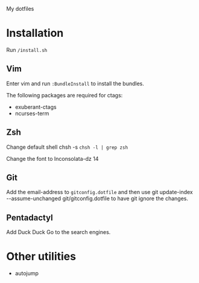 My dotfiles

# Installation

Run `/install.sh`

## Vim

Enter vim and run `:BundleInstall` to install the bundles.

The following packages are required for ctags:
* exuberant-ctags
* ncurses-term

## Zsh

Change default shell
    chsh -s `chsh -l | grep zsh`

Change the font to Inconsolata-dz 14

## Git

Add the email-address to `gitconfig.dotfile` and then use
    git update-index --assume-unchanged git/gitconfig.dotfile
to have git ignore the changes.

## Pentadactyl

Add Duck Duck Go to the search engines.

# Other utilities

* autojump
